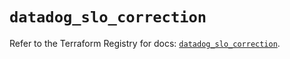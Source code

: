 # `datadog_slo_correction`

Refer to the Terraform Registry for docs: [`datadog_slo_correction`](https://registry.terraform.io/providers/datadog/datadog/3.71.0/docs/resources/slo_correction).
